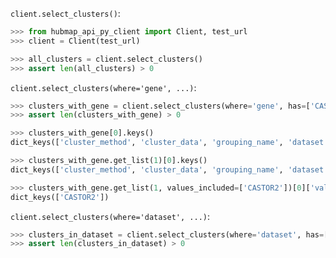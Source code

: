 `client.select_clusters()`:
```python
>>> from hubmap_api_py_client import Client, test_url
>>> client = Client(test_url)

>>> all_clusters = client.select_clusters()
>>> assert len(all_clusters) > 0

```

`client.select_clusters(where='gene', ...)`:
```python
>>> clusters_with_gene = client.select_clusters(where='gene', has=['CASTOR2'], genomic_modality='atac', p_value=0.05)
>>> assert len(clusters_with_gene) > 0

>>> clusters_with_gene[0].keys()
dict_keys(['cluster_method', 'cluster_data', 'grouping_name', 'dataset'])

>>> clusters_with_gene.get_list(1)[0].keys()
dict_keys(['cluster_method', 'cluster_data', 'grouping_name', 'dataset'])

>>> clusters_with_gene.get_list(1, values_included=['CASTOR2'])[0]['values'].keys()
dict_keys(['CASTOR2'])

```

`client.select_clusters(where='dataset', ...)`:
```python
>>> clusters_in_dataset = client.select_clusters(where='dataset', has=['d4493657cde29702c5ed73932da5317c'])
>>> assert len(clusters_in_dataset) > 0

```
